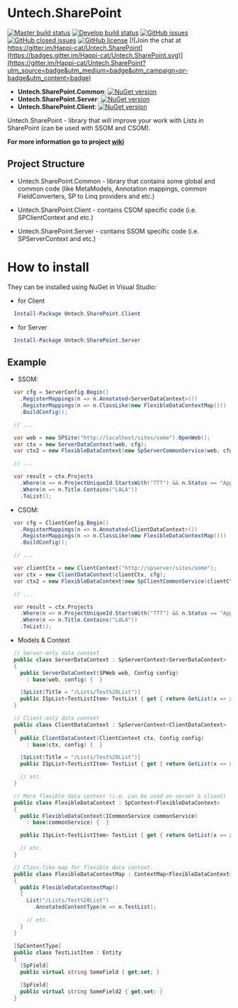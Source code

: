 # Untech.SharePoint


[![Master build status](https://ci.appveyor.com/api/projects/status/efr87iaha2dg98aw/branch/master?svg=true&passingText=master%20-%20OK&pendingText=master%20-%20Pending&failingText=master%20-%20Failing)](https://ci.appveyor.com/project/Happi-cat/untech-sharepoint/branch/master)
[![Develop build status](https://ci.appveyor.com/api/projects/status/efr87iaha2dg98aw/branch/develop?svg=true&passingText=develop%20-%20OK&pendingText=develop%20-%20Pending&failingText=develop%20-%20Failing)](https://ci.appveyor.com/project/Happi-cat/untech-sharepoint/branch/develop)
[![GitHub issues](https://img.shields.io/github/issues-raw/Happi-cat/Untech.SharePoint.svg)](https://github.com/Happi-cat/Untech.SharePoint/issues)
[![GitHub closed issues](https://img.shields.io/github/issues-closed-raw/Happi-cat/Untech.SharePoint.svg)](https://github.com/Happi-cat/Untech.SharePoint/issues?q=is%3Aissue+is%3Aclosed)
[![GitHub license](https://img.shields.io/badge/license-MIT-blue.svg)](https://raw.githubusercontent.com/Happi-cat/Untech.SharePoint/master/LICENSE)
[![Join the chat at https://gitter.im/Happi-cat/Untech.SharePoint](https://badges.gitter.im/Happi-cat/Untech.SharePoint.svg)](https://gitter.im/Happi-cat/Untech.SharePoint?utm_source=badge&utm_medium=badge&utm_campaign=pr-badge&utm_content=badge)


* **Untech.SharePoint.Common**: 
  [![NuGet version](https://buildstats.info/nuget/Untech.SharePoint.Common)](https://www.nuget.org/packages/Untech.SharePoint.Common) 
* **Untech.SharePoint.Server**:
  [![NuGet version](https://buildstats.info/nuget/Untech.SharePoint.Server)](https://www.nuget.org/packages/Untech.SharePoint.Server)
* **Untech.SharePoint.Client**:
  [![NuGet version](https://buildstats.info/nuget/Untech.SharePoint.Client)](https://www.nuget.org/packages/Untech.SharePoint.Client) 

Untech.SharePoint - library that will improve your work with Lists in SharePoint (can be used with SSOM and CSOM).

**For more information go to project [wiki](https://github.com/Happi-cat/Untech.SharePoint/wiki)**

## Project Structure

* Untech.SharePoint.Common - library that contains some global and common code (like MetaModels, Annotation mappings, common FieldConverters, SP to Linq providers and etc.)

* Untech.SharePoint.Client - contains CSOM specific code (i.e. SPClientContext and etc.)

* Untech.SharePoint.Server - contains SSOM specific code (i.e. SPServerContext and etc.)

# How to install 

They can be installed using NuGet in Visual Studio:

* for Client

```powershell
  Install-Package Untech.SharePoint.Client 
```

* for Server

```powershell
  Install-Package Untech.SharePoint.Server
```


## Example

* SSOM:

```cs
  var cfg = ServerConfig.Begin()
    .RegisterMappings(n => n.Annotated<ServerDataContext>())
    .RegisterMappings(n => n.ClassLike(new FlexibleDataContextMap()))
    .BuildConfig();

  // ...

  var web = new SPSite("http://localhost/sites/some").OpenWeb();
  var ctx = new ServerDataContext(web, cfg);
  var ctx2 = new FlexibleDataContext(new SpServerCommonService(web, cfg))

  // ...

  var result = ctx.Projects
    .Where(n => n.ProjectUniqueId.StartsWith("TTT") && n.Status == "Approved")
    .Where(n => n.Title.Contains("LALA"))
    .ToList();
```

* CSOM:


```cs
  var cfg = ClientConfig.Begin()
    .RegisterMappings(n => n.Annotated<ClientDataContext>())
    .RegisterMappings(n => n.ClassLike(new FlexibleDataContextMap()))
    .BuildConfig();

  // ...

  var clientCtx = new ClientContext("http://spserver/sites/some");
  var ctx = new ClientDataContext(clientCtx, cfg);
  var ctx2 = new FlexibleDataContext(new SpClientCommonService(clientCtx, cfg))

  // ...

  var result = ctx.Projects
    .Where(n => n.ProjectUniqueId.StartsWith("TTT") && n.Status == "Approved")
    .Where(n => n.Title.Contains("LALA"))
    .ToList();
```

* Models & Context

```cs
  // Server-only data context
  public class ServerDataContext : SpServerContext<ServerDataContext>
  {
    public ServerDataContext(SPWeb web, Config config) 
      : base(web, config) {  }

    [SpList(Title = "/Lists/Test%20List")]
    public ISpList<TestListItem> TestList { get { return GetList(x => x.TestList); }}
  }

  // Client-only data context
  public class ClientDataContext : SpServerContext<ClientDataContext>
  {
    public ClientDataContext(ClientContext ctx, Config config) 
      : base(ctx, config) {  }

    [SpList(Title = "/Lists/Test%20List")]
    public ISpList<TestListItem> TestList { get { return GetList(x => x.TestList); } }

    // etc.
  }

  // More flexible data context (i.e. can be used on server & client)
  public class FlexibleDataContext : SpContext<FlexibleDataContext>
  {
    public FlexibleDataContext(ICommonService commonService)
      : base(commonService) {  }

    public ISpList<TestListItem> TestList { get { return GetList(x => x.TestList); }}

    // etc.
  }

  // Class-like map for flexible data context.
  public class FlexibleDataContextMap : ContextMap<FlexibleDataContext>
  {
    public FlexibleDataContextMap()
    {
      List("/Lists/Test%20List")
        .AnnotatedContentType(n => n.TestList);

      // etc.
    }
  }

  [SpContentType]
  public class TestListItem : Entity
  {
    [SpField]
    public virtual string SomeField { get;set; }   

    [SpField]
    public virtual string SomeField2 { get;set; }
  }
```
